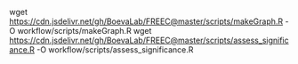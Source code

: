 wget https://cdn.jsdelivr.net/gh/BoevaLab/FREEC@master/scripts/makeGraph.R -O workflow/scripts/makeGraph.R
wget https://cdn.jsdelivr.net/gh/BoevaLab/FREEC@master/scripts/assess_significance.R -O workflow/scripts/assess_significance.R